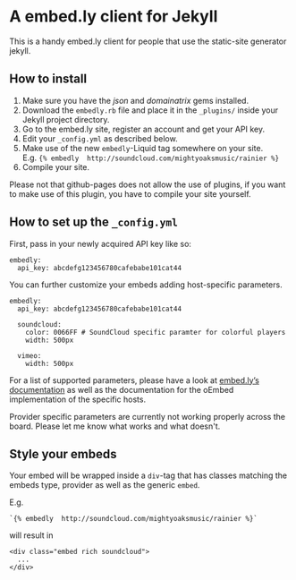 # A embed.ly client for Jekyll

This is a handy embed.ly client for people that use the static-site generator
jekyll.

## How to install

1. Make sure you have the _json_ and _domainatrix_ gems installed.
2. Download the `embedly.rb` file and place it in the `_plugins/` inside your
   Jekyll project directory.
3. Go to the embed.ly site, register an account and get your API key.
4. Edit your `_config.yml` as described below.
5. Make use of the new `embedly`-Liquid tag somewhere on your site.  
   E.g. `{% embedly  http://soundcloud.com/mightyoaksmusic/rainier %}`
6. Compile your site.

Please not that github-pages does not allow the use of plugins, if you want
to make use of this plugin, you have to compile your site yourself.

## How to set up the `_config.yml`

First, pass in your newly acquired API key like so:

    embedly:
      api_key: abcdefg123456780cafebabe101cat44

You can further customize your embeds adding host-specific parameters.

    embedly:
      api_key: abcdefg123456780cafebabe101cat44

      soundcloud:
        color: 0066FF # SoundCloud specific paramter for colorful players
        width: 500px

      vimeo:
        width: 500px

For a list of supported parameters, please have a look at
[embed.ly’s documentation][docs] as well as the documentation for the oEmbed
implementation of the specific hosts.

Provider specific parameters are currently not working properly across the
board. Please let me know what works and what doesn't.

## Style your embeds

Your embed will be wrapped inside a `div`-tag that has classes matching the
embeds type, provider as well as the generic `embed`.

E.g.

    `{% embedly  http://soundcloud.com/mightyoaksmusic/rainier %}`
    
will result in

    <div class="embed rich soundcloud">
      ...
    </div>

[docs]: http://embed.ly/docs/endpoints/arguments
